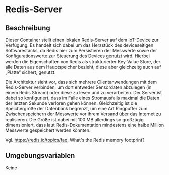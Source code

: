 # Redis-Server

## Beschreibung

Dieser Container stellt einen lokalen Redis-Server auf dem IoT-Device zur Verfügung.
Es handelt sich dabei um das Herzstück des deviceseitigen Softwarestacks, da Redis
hier zum Persistieren der Messwerte sowie der Konfigurationswerte zur Steuerung des
Devices genutzt wird. Hierbei werden die Eigenschaften von Redis als strukturierter
Key-Value Store, der alle Daten aus dem Hauptspeicher bezieht, diese aber gleichzeitg
auch auf „Platte“ sichert, genutzt.

Die Architektur sieht vor, dass sich mehrere Clientanwendungen mit dem Redis-Server
verbinden, um dort entweder Sensordaten abzulegen (in einem Redis Stream) oder diese
zu lesen und zu verarbeiten. Der Server ist dabei so konfiguriert, dass im Falle eines
Stromausfalls maximal die Daten der letzten Sekunde verloren gehen können. Gleichzeitig
ist die Speichergröße der Datenbank begrenzt, um eine Art Ringpuffer zum Zwischenspeichern
der Messwerte vor ihrem Versand über das Internet zu realisieren. Die Größe ist dabei
mit 100 MB allerdings so großzügig dimensioniert, dass laut Redis-Dokumentation mindestens
eine halbe Million Messwerte gespeichert werden könnten.

Vgl. https://redis.io/topics/faq, What's the Redis memory footprint?

## Umgebungsvariablen

Keine
